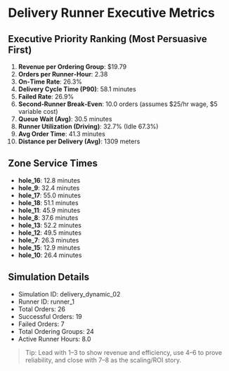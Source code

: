# Delivery Runner Executive Metrics

## Executive Priority Ranking (Most Persuasive First)
1. **Revenue per Ordering Group**: $19.79
2. **Orders per Runner‑Hour**: 2.38
3. **On‑Time Rate**: 26.3%
4. **Delivery Cycle Time (P90)**: 58.1 minutes
5. **Failed Rate**: 26.9%
6. **Second‑Runner Break‑Even**: 10.0 orders (assumes $25/hr wage, $5 variable cost)
7. **Queue Wait (Avg)**: 30.5 minutes
8. **Runner Utilization (Driving)**: 32.7% (Idle 67.3%)
9. **Avg Order Time**: 41.3 minutes
10. **Distance per Delivery (Avg)**: 1309 meters

## Zone Service Times
- **hole_16**: 12.8 minutes
- **hole_9**: 32.4 minutes
- **hole_17**: 55.0 minutes
- **hole_18**: 51.1 minutes
- **hole_11**: 45.9 minutes
- **hole_8**: 37.6 minutes
- **hole_13**: 52.2 minutes
- **hole_12**: 49.5 minutes
- **hole_7**: 26.3 minutes
- **hole_15**: 12.9 minutes
- **hole_10**: 26.4 minutes


## Simulation Details
- Simulation ID: delivery_dynamic_02
- Runner ID: runner_1
- Total Orders: 26
- Successful Orders: 19
- Failed Orders: 7
- Total Ordering Groups: 24
- Active Runner Hours: 8.0

> Tip: Lead with 1–3 to show revenue and efficiency, use 4–6 to prove reliability, and close with 7–8 as the scaling/ROI story.

